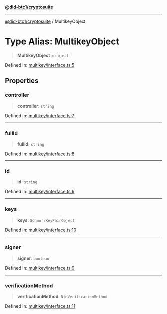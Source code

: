 [**@did-btc1/cryptosuite**](../README.md)

***

[@did-btc1/cryptosuite](../globals.md) / MultikeyObject

# Type Alias: MultikeyObject

> **MultikeyObject** = `object`

Defined in: [multikey/interface.ts:5](https://github.com/dcdpr/did-btc1-js/blob/751aedd75738c26882a2149e644ae32b9e424707/packages/cryptosuite/src/multikey/interface.ts#L5)

## Properties

### controller

> **controller**: `string`

Defined in: [multikey/interface.ts:7](https://github.com/dcdpr/did-btc1-js/blob/751aedd75738c26882a2149e644ae32b9e424707/packages/cryptosuite/src/multikey/interface.ts#L7)

***

### fullId

> **fullId**: `string`

Defined in: [multikey/interface.ts:8](https://github.com/dcdpr/did-btc1-js/blob/751aedd75738c26882a2149e644ae32b9e424707/packages/cryptosuite/src/multikey/interface.ts#L8)

***

### id

> **id**: `string`

Defined in: [multikey/interface.ts:6](https://github.com/dcdpr/did-btc1-js/blob/751aedd75738c26882a2149e644ae32b9e424707/packages/cryptosuite/src/multikey/interface.ts#L6)

***

### keys

> **keys**: `SchnorrKeyPairObject`

Defined in: [multikey/interface.ts:10](https://github.com/dcdpr/did-btc1-js/blob/751aedd75738c26882a2149e644ae32b9e424707/packages/cryptosuite/src/multikey/interface.ts#L10)

***

### signer

> **signer**: `boolean`

Defined in: [multikey/interface.ts:9](https://github.com/dcdpr/did-btc1-js/blob/751aedd75738c26882a2149e644ae32b9e424707/packages/cryptosuite/src/multikey/interface.ts#L9)

***

### verificationMethod

> **verificationMethod**: `DidVerificationMethod`

Defined in: [multikey/interface.ts:11](https://github.com/dcdpr/did-btc1-js/blob/751aedd75738c26882a2149e644ae32b9e424707/packages/cryptosuite/src/multikey/interface.ts#L11)
